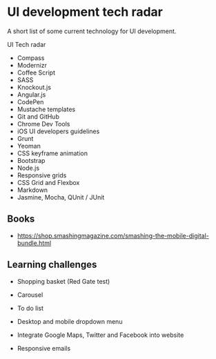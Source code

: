 UI development tech radar
=============

A short list of some current technology for UI development.

UI Tech radar

* Compass
* Modernizr
* Coffee Script
* SASS
* Knockout.js
* Angular.js
* CodePen
* Mustache templates
* Git and GitHub
* Chrome Dev Tools
* iOS UI developers guidelines 
* Grunt
* Yeoman
* CSS keyframe animation
* Bootstrap
* Node.js
* Responsive grids
* CSS Grid and Flexbox
* Markdown
* Jasmine, Mocha, QUnit / JUnit


Books
-----
*	https://shop.smashingmagazine.com/smashing-the-mobile-digital-bundle.html

Learning challenges
-------------------

* Shopping basket (Red Gate test)

* Carousel

* To do list

* Desktop and mobile dropdown menu

* Integrate Google Maps, Twitter and Facebook into website

* Responsive emails
